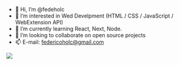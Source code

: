 - 👋 Hi, I’m @fedeholc
- 👀 I’m interested in Wed Develpment (HTML / CSS / JavaScript / WebExtension API)
- 🌱 I’m currently learning React, Next, Node.
- 💞️ I’m looking to collaborate on open source projects
- 📫 E-mail: federicoholc@gmail.com
<img src="https://fede.goatcounter.com/count">
